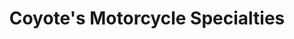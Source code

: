 ---
title: "Coyote's Motorcycle Specialties"
url: /baton-rouge/coyotes-motorcycle-specialties/
shop: motorcycle
---